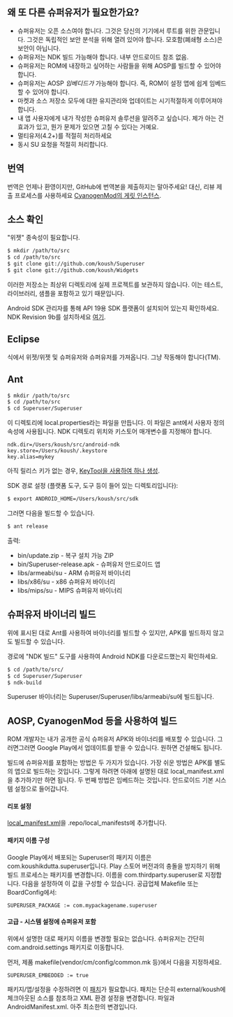 ## 왜 또 다른 슈퍼유저가 필요한가요?
* 슈퍼유저는 오픈 소스여야 합니다. 그것은 당신의 기기에서 루트를 위한 관문입니다. 그것은 독립적인 보안 분석을 위해 열려 있어야 합니다. 모호함(폐쇄형 소스)은 보안이 아닙니다.
* 슈퍼유저는 NDK 빌드 가능해야 합니다. 내부 안드로이드 참조 없음.
* 슈퍼유저는 ROM에 내장하고 싶어하는 사람들을 위해 AOSP를 빌드할 수 있어야 합니다.
* 슈퍼유저는 AOSP _임베디드가_ 가능해야 합니다. 즉, ROM이 설정 앱에 쉽게 임베드할 수 있어야 합니다.
* 마켓과 소스 저장소 모두에 대한 유지관리와 업데이트는 시기적절하게 이루어져야 합니다.
* 내 앱 사용자에게 내가 작성한 슈퍼유저 솔루션을 알려주고 싶습니다. 제가 아는 건 효과가 있고, 뭔가 문제가 있으면 고칠 수 있다는 거예요.
* 멀티유저(4.2+)를 적절히 처리하세요
* 동시 SU 요청을 적절히 처리합니다.

## 번역

번역은 언제나 환영이지만, GitHub에 번역본을 제출하지는 말아주세요! 대신, 리뷰 제출 프로세스를 사용하세요 [CyanogenMod의 게릿 인스턴스](http://review.cyanogenmod.org/#/q/status:open,n,z).

## 소스 확인

"위젯" 종속성이 필요합니다.

```bash
$ mkdir /path/to/src
$ cd /path/to/src
$ git clone git://github.com/koush/Superuser
$ git clone git://github.com/koush/Widgets
```

이러한 저장소는 최상위 디렉토리에 실제 프로젝트를 보관하지 않습니다.
이는 테스트, 라이브러리, 샘플을 포함하고 있기 때문입니다.

Android SDK 관리자를 통해 API 19용 SDK 플랫폼이 설치되어 있는지 확인하세요.  NDK Revision 9b를 설치하세요 [여기](http://developer.android.com/tools/sdk/ndk/index.html).

## Eclipse

식에서 위젯/위젯 및 슈퍼유저와 슈퍼유저를 가져옵니다. 그냥 작동해야 합니다(TM).

## Ant

```bash
$ mkdir /path/to/src
$ cd /path/to/src
$ cd Superuser/Superuser
```

이 디렉토리에 local.properties라는 파일을 만듭니다. 이 파일은 ant에서 사용자 정의 속성에 사용됩니다. NDK 디렉토리 위치와 키스토어 매개변수를 지정해야 합니다.

```
ndk.dir=/Users/koush/src/android-ndk
key.store=/Users/koush/.keystore
key.alias=mykey
```

아직 릴리스 키가 없는 경우, [KeyTool을 사용하여 하나 생성](http://developer.android.com/tools/publishing/app-signing.html).

SDK 경로 설정 (플랫폼 도구, 도구 등이 들어 있는 디렉토리입니다):

```bash
$ export ANDROID_HOME=/Users/koush/src/sdk
```
그러면 다음을 빌드할 수 있습니다.
```bash
$ ant release
```

출력:
* bin/update.zip - 복구 설치 가능 ZIP
* bin/Superuser-release.apk - 슈퍼유저 안드로이드 앱
* libs/armeabi/su - ARM 슈퍼유저 바이너리
* libs/x86/su - x86 슈퍼유저 바이너리
* libs/mips/su - MIPS 슈퍼유저 바이너리

## 슈퍼유저 바이너리 빌드

위에 표시된 대로 Ant를 사용하여 바이너리를 빌드할 수 있지만, APK를 빌드하지 않고도 빌드할 수 있습니다.

경로에 "NDK 빌드" 도구를 사용하여 Android NDK를 다운로드했는지 확인하세요.

```bash
$ cd /path/to/src/
$ cd Superuser/Superuser
$ ndk-build
```

Superuser 바이너리는 Superuser/Superuser/libs/armeabi/su에 빌드됩니다.

## AOSP, CyanogenMod 등을 사용하여 빌드

ROM 개발자는 내가 공개한 공식 슈퍼유저 APK와 바이너리를 배포할 수 있습니다. 그러면그러면
Google Play에서 업데이트를 받을 수 있습니다. 원하면 건설해도 됩니다.

빌드에 슈퍼유저를 포함하는 방법은 두 가지가 있습니다. 가장 쉬운 방법은 APK를 별도의 앱으로 빌드하는 것입니다.
그렇게 하려면 아래에 설명된 대로 local_manifest.xml을 추가하기만 하면 됩니다. 두 번째 방법은 임베드하는 것입니다.
안드로이드 기본 시스템 설정으로 들어갑니다.

#### 리포 설정
[local_manifest.xml](https://github.com/koush/Superuser/blob/master/local_manifest.xml)을 .repo/local_manifests에 추가합니다.

#### 패키지 이름 구성
Google Play에서 배포되는 Superuser의 패키지 이름은 com.koushikdutta.superuser입니다.
Play 스토어 버전과의 충돌을 방지하기 위해 빌드 프로세스는 패키지를 변경합니다.
이름을 com.thirdparty.superuser로 지정합니다. 다음을 설정하여 이 값을 구성할 수 있습니다. 공급업체 Makefile 또는 BoardConfig에서:

```
SUPERUSER_PACKAGE := com.mypackagename.superuser
```

#### 고급 - 시스템 설정에 슈퍼유저 포함

위에서 설명한 대로 패키지 이름을 변경할 필요는 없습니다. 슈퍼유저는 간단히 
com.android.settings 패키지로 이동합니다.

먼저, 제품 makefile(vendor/cm/config/common.mk 등)에서 다음을 지정하세요.

```
SUPERUSER_EMBEDDED := true
```

패키지/앱/설정을 수정하려면 이 [패치](http://review.cyanogenmod.org/#/c/32957/2//COMMIT_MSG,unified)가 필요합니다.
패치는 단순히 external/koush에 체크아웃된 소스를 참조하고 XML 환경 설정을 변경합니다. 파일과 AndroidManifest.xml. 아주 최소한의 변경입니다.
